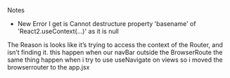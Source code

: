 Notes 

- New Error I get  is Cannot destructure property 'basename' of 'React2.useContext(...)' as it is null 

 The Reason is <Link> looks like it’s trying to access the context of the Router, and isn’t finding it. 
 this happen when our navBar outside the BrowserRoute the same thing happen when i try to use useNavigate on views so i moved the browserrouter to the app.jsx